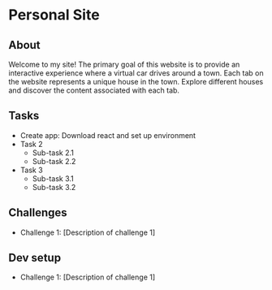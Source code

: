 # Personal Site

## About

Welcome to my site! The primary goal of this website is to provide an interactive experience where a virtual car drives around a town. Each tab on the website represents a unique house in the town. Explore different houses and discover the content associated with each tab.

## Tasks

- Create app: Download react and set up environment
- Task 2
  - Sub-task 2.1
  - Sub-task 2.2
- Task 3
  - Sub-task 3.1
  - Sub-task 3.2

## Challenges

- Challenge 1: [Description of challenge 1]

## Dev setup

- Challenge 1: [Description of challenge 1]
